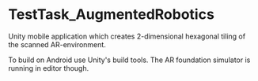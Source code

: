 # TestTask_AugmentedRobotics
Unity mobile application which creates 2-dimensional hexagonal tiling of the scanned AR-environment.

To build on Android use Unity's build tools. The AR foundation simulator is running in editor though.
